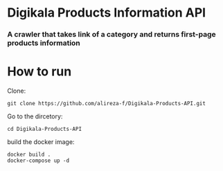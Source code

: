 # Digikala Products Information API
### A crawler that takes link of a category and returns first-page products information

# How to run
Clone:
```
git clone https://github.com/alireza-f/Digikala-Products-API.git
```

Go to the dircetory:
```
cd Digikala-Products-API
```

build the docker image:

```
docker build .
docker-compose up -d
```